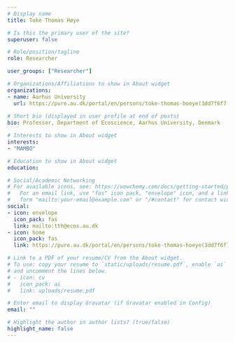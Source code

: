 ```yaml
---
# Display name
title: Toke Thomas Høye

# Is this the primary user of the site?
superuser: false

# Role/position/tagline
role: Researcher

user_groups: ["Researcher"]

# Organizations/Affiliations to show in About widget
organizations:
- name: Aarhus University
  url: https://pure.au.dk/portal/en/persons/toke-thomas-hoeye(3dd7f6f7-5f2a-481f-ac0f-e2315af69467)/cv.html?id=32507666
  
# Short bio (displayed in user profile at end of posts)
bio: Professor, Department of Ecoscience, Aarhus University, Denmark

# Interests to show in About widget
interests:
- "MAMBO"

# Education to show in About widget
education: 

# Social/Academic Networking
# For available icons, see: https://wowchemy.com/docs/getting-started/page-builder/#icons
#   For an email link, use "fas" icon pack, "envelope" icon, and a link in the
#   form "mailto:your-email@example.com" or "/#contact" for contact widget.
social:
- icon: envelope
  icon_pack: fas
  link: mailto:tth@ecos.au.dk
- icon: home
  icon_pack: fas
  link: https://pure.au.dk/portal/en/persons/toke-thomas-hoeye(3dd7f6f7-5f2a-481f-ac0f-e2315af69467)/cv.html?id=32507666

# Link to a PDF of your resume/CV from the About widget.
# To use: copy your resume to `static/uploads/resume.pdf`, enable `ai` icons in `params.toml`,
# and uncomment the lines below.
# - icon: cv
#   icon_pack: ai
#   link: uploads/resume.pdf

# Enter email to display Gravatar (if Gravatar enabled in Config)
email: ""

# Highlight the author in author lists? (true/false)
highlight_name: false
---
```

